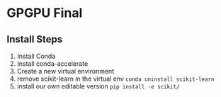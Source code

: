 # GPGPU Final

## Install Steps

1. Install Conda 
2. Install conda-accelerate
3. Create a new virtual environment
4. remove scikit-learn in the virtual env
`conda uninstall scikit-learn`
5. install our own editable version 
`pip install -e scikit/`
